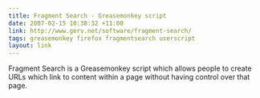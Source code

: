 ```yaml
---
title: Fragment Search - Greasemonkey script
date: 2007-02-15 10:38:32 +11:00
link: http://www.gerv.net/software/fragment-search/
tags: greasemonkey firefox fragmentsearch userscript
layout: link
---
```

Fragment Search is a Greasemonkey script which allows people to create URLs which link to content within a page without having control over that page.

